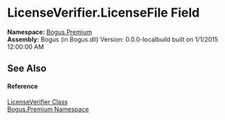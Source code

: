 # LicenseVerifier.LicenseFile Field
 

**Namespace:**&nbsp;<a href="N_Bogus_Premium">Bogus.Premium</a><br />**Assembly:**&nbsp;Bogus (in Bogus.dll) Version: 0.0.0-localbuild built on 1/1/2015 12:00:00 AM

## See Also


#### Reference
<a href="T_Bogus_Premium_LicenseVerifier">LicenseVerifier Class</a><br /><a href="N_Bogus_Premium">Bogus.Premium Namespace</a><br />